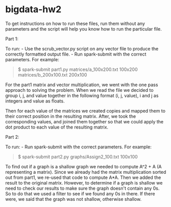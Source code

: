 # bigdata-hw2

To get instructions on how to run these files, run them without any parameters
and the script will help you know how to run the particular file.

Part 1:

To run:
	- Use the scrub_vector.py script on any vector file to produce the correctly
	formatted output file.
	- Run spark-submit with the correct parameters.  For example:

>$ spark-submit part1.py matrices/a_100x200.txt 100x200 matrices/b_200x100.txt 200x100

For the part1 matrix and vector multiplication, we went with the one pass
approach to solving the problem. When we read the file we decided to group i, j,
and value together in the following format (i, j, value), i and j as integers
and value as floats.

Then for each value of the matrices we created copies and mapped them to their
correct position in the resulting matrix. After, we took the corresponding
values, and joined them together so that we could apply the dot product to each
value of the resulting matrix.

Part 2:

To run:
	- Run spark-submit with the correct parameters.  For example:

>$ spark-submit part2.py graphs/Assign2_100.txt 100x100

To find out if a graph is a shallow graph we needed to compute A^2 + A (A
representing a matrix). Since we already had the matrix multiplication sorted
out from part1, we re-used that code to compute A*A. Then we added the result to
the original matrix. However, to determine if a graph is shallow we need to
check our results to make sure the graph doesn't contain any 0s. So to do that
we used a filter to see if we found any 0s in there.  If there were, we said
that the graph was not shallow, otherwise shallow.
